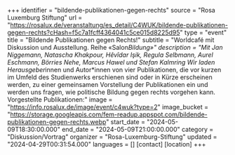 +++
identifier = "bildende-publikationen-gegen-rechts"
source = "Rosa Luxemburg Stiftung"
url = "https://rosalux.de/veranstaltung/es_detail/C4WUK/bildende-publikationen-gegen-rechts?cHash=f5c7a1fcff4364041c5ce015d8225d95"
type = "event"
title = "Bildende Publikationen gegen Rechts!"
subtitle = "Worldcafé mit Diskussion und Ausstellung. Reihe «Salon*Bildung»"
description = "Mit Jan Niggemann, Natascha Khakpour, Hêvîdar Işik, Regula Selbmann, Aurel Eschmann, Börries Nehe, Marcus Hawel und Stefan Kalmring
Wir laden Herausgeber*innen und Autor*innen von vier Publikationen, die vor kurzen im Umfeld des Studienwerks erschienen sind oder in Kürze erscheinen werden, zu einer gemeinsamen Vorstellung der Publikationen ein und werden uns fragen, wie politische Bildung gegen rechts vorgehen kann.
Vorgestellte Publikationen:"
image = "https://info.rosalux.de/image/event/c4wuk?type=2"
image_bucket = "https://storage.googleapis.com/fem-readup.appspot.com/bildende-publikationen-gegen-rechts.webp"
start_date = "2024-05-09T18:30:00.000"
end_date = "2024-05-09T21:00:00.000"
category = "Diskussion/Vortrag"
organizer = "Rosa-Luxemburg-Stiftung"
updated = "2024-04-29T00:31:54.000"
languages = []
[contact]
[location]
+++